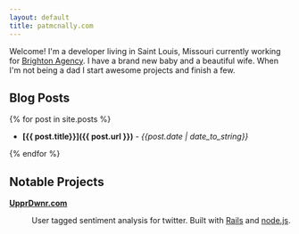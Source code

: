 ```yaml
---
layout: default
title: patmcnally.com
---      
```

Welcome! I'm a developer living in Saint Louis, Missouri currently
working for [Brighton Agency](http://www.brightonagency.com). I
have a brand new baby and a beautiful wife. When I'm not being a
dad I start awesome projects and finish a few.


## Blog Posts ##
{% for post in site.posts %}
 
 * __[{{ post.title}}]({{ post.url }})__ - _{{post.date | date_to_string}}_

{% endfor %}

## Notable Projects ##

<dl>
<dt><strong><a href="http://upprdwnr.com"> UpprDwnr.com </a></strong></dt>
<dd> 
 <p>User tagged sentiment analysis for twitter.
 Built with <a href="http://rubyonrails.org/">Rails</a>
 and <a href="http://nodejs.org/">node.js</a>.</p>
</dd>
</dl>
 
